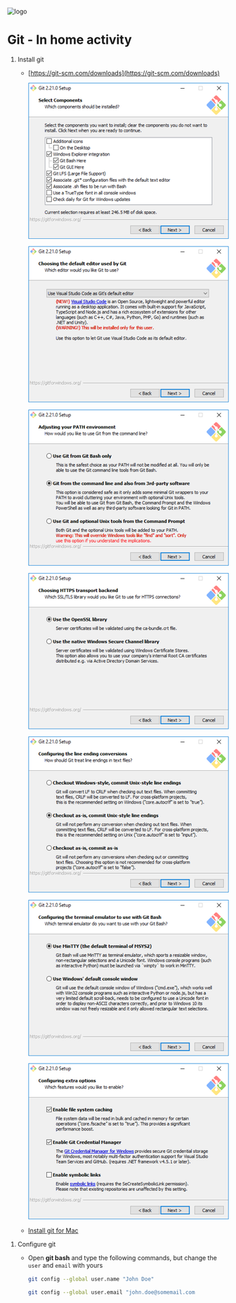<img src="https://webassets.telerikacademy.com/images/default-source/logos/telerik-academy.svg)" alt="logo" width="300px" style="margin-top: 20px;"/>

# Git - In home activity
1. Install git

   - [https://git-scm.com/downloads](https://git-scm.com/downloads)

     !['git-1'](./img/git-install(1).png)

     !['git-2'](<./img/git-install(2).png>)

     !['git-3'](<./img/git-install(3).png>)

     !['git-4'](<./img/git-install(4).png>)

     !['git-5'](<./img/git-install(5).png>)

     !['git-6'](<./img/git-install(6).png>)

     !['git-7'](<./img/git-install(7).png>)
     
   - [Install git for Mac](https://www.atlassian.com/git/tutorials/install-git)

1) Configure git

   - Open **git bash** and type the following commands, but change the `user` and `email` with yours

     ```bash
     git config --global user.name "John Doe"
     ```

     ```bash
     git config --global user.email "john.doe@somemail.com
     ```

